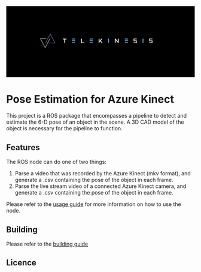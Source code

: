<img src="data/media/telekinesis.png"/>

# Pose Estimation for Azure Kinect


This project is a ROS package that encompasses a pipeline to detect and estimate the 6-D pose of an object in the scene. A 3D CAD model of the object is necessary for the pipeline to function.

## Features
The ROS node can do one of two things:
1. Parse a video that was recorded by the Azure Kinect (mkv format), and generate a .csv containing the pose of the object in each frame.
2. Parse the live stream video of a connected Azure Kinect camera, and generate a .csv containing the pose of the object in each frame.

Please refer to the [usage guide](docs/USAGE.md) for more information on how to use the node.

## Building
Please refer to the [building guide](docs/BUILDING.md)

## Licence
